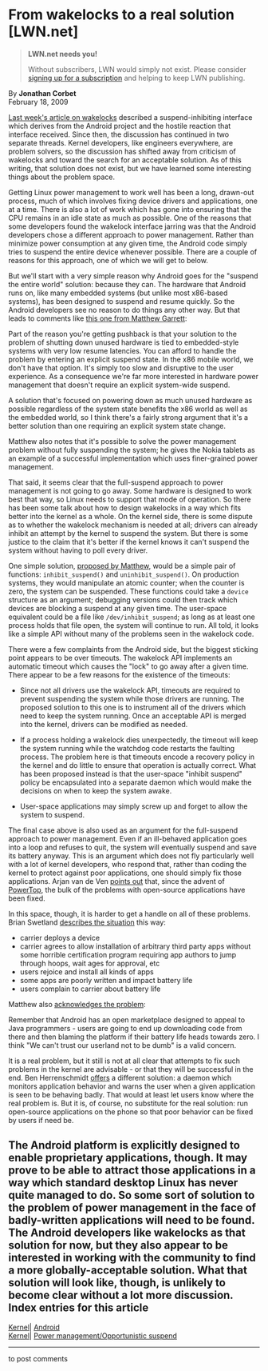 # From wakelocks to a real solution [LWN.net]

> **LWN.net needs you!**
> 
> Without subscribers, LWN would simply not exist. Please consider [signing up for a subscription](/Promo/nst-nag2/subscribe) and helping to keep LWN publishing. 

By **Jonathan Corbet**  
February 18, 2009 

[Last week's article on wakelocks](http://lwn.net/Articles/318611/) described a suspend-inhibiting interface which derives from the Android project and the hostile reaction that interface received. Since then, the discussion has continued in two separate threads. Kernel developers, like engineers everywhere, are problem solvers, so the discussion has shifted away from criticism of wakelocks and toward the search for an acceptable solution. As of this writing, that solution does not exist, but we have learned some interesting things about the problem space. 

Getting Linux power management to work well has been a long, drawn-out process, much of which involves fixing device drivers and applications, one at a time. There is also a lot of work which has gone into ensuring that the CPU remains in an idle state as much as possible. One of the reasons that some developers found the wakelock interface jarring was that the Android developers chose a different approach to power management. Rather than minimize power consumption at any given time, the Android code simply tries to suspend the entire device whenever possible. There are a couple of reasons for this approach, one of which we will get to below. 

But we'll start with a very simple reason why Android goes for the "suspend the entire world" solution: because they can. The hardware that Android runs on, like many embedded systems (but unlike most x86-based systems), has been designed to suspend and resume quickly. So the Android developers see no reason to do things any other way. But that leads to comments like [this one from Matthew Garrett](/Articles/319863/): 

Part of the reason you're getting pushback is that your solution to the problem of shutting down unused hardware is tied to embedded-style systems with very low resume latencies. You can afford to handle the problem by entering an explicit suspend state. In the x86 mobile world, we don't have that option. It's simply too slow and disruptive to the user experience. As a consequence we're far more interested in hardware power management that doesn't require an explicit system-wide suspend. 

A solution that's focused on powering down as much unused hardware as possible regardless of the system state benefits the x86 world as well as the embedded world, so I think there's a fairly strong argument that it's a better solution than one requiring an explicit system state change. 

Matthew also notes that it's possible to solve the power management problem without fully suspending the system; he gives the Nokia tablets as an example of a successful implementation which uses finer-grained power management. 

That said, it seems clear that the full-suspend approach to power management is not going to go away. Some hardware is designed to work best that way, so Linux needs to support that mode of operation. So there has been some talk about how to design wakelocks in a way which fits better into the kernel as a whole. On the kernel side, there is some dispute as to whether the wakelock mechanism is needed at all; drivers can already inhibit an attempt by the kernel to suspend the system. But there is some justice to the claim that it's better if the kernel knows it can't suspend the system without having to poll every driver. 

One simple solution, [proposed by Matthew](/Articles/319869/), would be a simple pair of functions: `inhibit_suspend()` and `uninhibit_suspend()`. On production systems, they would manipulate an atomic counter; when the counter is zero, the system can be suspended. These functions could take a `device` structure as an argument; debugging versions could then track which devices are blocking a suspend at any given time. The user-space equivalent could be a file like `/dev/inhibit_suspend`; as long as at least one process holds that file open, the system will continue to run. All told, it looks like a simple API without many of the problems seen in the wakelock code. 

There were a few complaints from the Android side, but the biggest sticking point appears to be over timeouts. The wakelock API implements an automatic timeout which causes the "lock" to go away after a given time. There appear to be a few reasons for the existence of the timeouts: 

  * Since not all drivers use the wakelock API, timeouts are required to prevent suspending the system while those drivers are running. The proposed solution to this one is to instrument all of the drivers which need to keep the system running. Once an acceptable API is merged into the kernel, drivers can be modified as needed. 

  * If a process holding a wakelock dies unexpectedly, the timeout will keep the system running while the watchdog code restarts the faulting process. The problem here is that timeouts encode a recovery policy in the kernel and do little to ensure that operation is actually correct. What has been proposed instead is that the user-space "inhibit suspend" policy be encapsulated into a separate daemon which would make the decisions on when to keep the system awake. 

  * User-space applications may simply screw up and forget to allow the system to suspend. 




The final case above is also used as an argument for the full-suspend approach to power management. Even if an ill-behaved application goes into a loop and refuses to quit, the system will eventually suspend and save its battery anyway. This is an argument which does not fly particularly well with a lot of kernel developers, who respond that, rather than coding the kernel to protect against poor applications, one should simply fix those applications. Arjan van de Ven [points out](/Articles/319874/) that, since the advent of [PowerTop](http://linuxpowertop.org/), the bulk of the problems with open-source applications have been fixed. 

In this space, though, it is harder to get a handle on all of these problems. Brian Swetland [describes the situation](/Articles/319875/) this way: 

  * carrier deploys a device 
  * carrier agrees to allow installation of arbitrary third party apps without some horrible certification program requiring app authors to jump through hoops, wait ages for approval, etc 
  * users rejoice and install all kinds of apps 
  * some apps are poorly written and impact battery life 
  * users complain to carrier about battery life 



Matthew also [acknowledges the problem](/Articles/319876/): 

Remember that Android has an open marketplace designed to appeal to Java programmers - users are going to end up downloading code from there and then blaming the platform if their battery life heads towards zero. I think "We can't trust our userland not to be dumb" is a valid concern. 

It is a real problem, but it still is not at all clear that attempts to fix such problems in the kernel are advisable - or that they will be successful in the end. Ben Herrenschmidt [offers](/Articles/319877/) a different solution: a daemon which monitors application behavior and warns the user when a given application is seen to be behaving badly. That would at least let users know where the real problem is. But it is, of course, no substitute for the real solution: run open-source applications on the phone so that poor behavior can be fixed by users if need be. 

The Android platform is explicitly designed to enable proprietary applications, though. It may prove to be able to attract those applications in a way which standard desktop Linux has never quite managed to do. So some sort of solution to the problem of power management in the face of badly-written applications will need to be found. The Android developers like wakelocks as that solution for now, but they also appear to be interested in working with the community to find a more globally-acceptable solution. What that solution will look like, though, is unlikely to become clear without a lot more discussion.  
Index entries for this article  
---  
[Kernel](/Kernel/Index)| [Android](/Kernel/Index#Android)  
[Kernel](/Kernel/Index)| [Power management/Opportunistic suspend](/Kernel/Index#Power_management-Opportunistic_suspend)  
  


* * *

to post comments 
